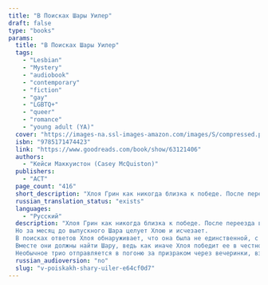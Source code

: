 ```yaml
---
title: "В Поисках Шары Уилер"
draft: false
type: "books"
params:
  title: "В Поисках Шары Уилер"
  tags:
    - "Lesbian"
    - "Mystery"
    - "audiobook"
    - "contemporary"
    - "fiction"
    - "gay"
    - "LGBTQ+"
    - "queer"
    - "romance"
    - "young adult (YA)"
  cover: "https://images-na.ssl-images-amazon.com/images/S/compressed.photo.goodreads.com/books/1666993988i/63121406.jpg"
  isbn: "9785171474423"
  link: "https://www.goodreads.com/book/show/63121406"
  authors:
    - "Кейси Маккуистон (Casey McQuiston)"
  publishers:
    - "АСТ"
  page_count: "416"
  short_description: "Хлоя Грин как никогда близка к победе. После переезда в Алабаму она провела четыре долгих года, избегая сплетен, одноклассников и администрации академии Уиллоугроув..."
  russian_translation_status: "exists"
  languages:
    - "Русский"
  description: "Хлоя Грин как никогда близка к победе. После переезда в Алабаму она провела четыре долгих года, избегая сплетен, одноклассников и администрации академии Уиллоугроув. Еще чуть-чуть — и статус лучшей ученицы школы будет у нее в кармане. Ее единственная соперница — Шара Уилер, дочь директора, идеальная буквально во всем.
  Но за месяц до выпускного Шара целует Хлою и исчезает.
  В поисках ответов Хлоя обнаруживает, что она была не единственной, с кем Шара контактировала до того, как пропала. Есть еще Смит, парень Шары, и Рори, парень по соседству, которому она нравилась. У всех троих нет ничего общего, кроме таинственных записок.
  Вместе они должны найти Шару, ведь как иначе Хлоя победит ее в честном бою?
  Необычное трио отправляется в погоню за призраком через вечеринки, взломы и загадки. Со временем Хлоя начинает подозревать, что в этом маленьком городке творится гораздо больше странных вещей, чем она думала. И — возможно, просто возможно — Шара тоже была гораздо сложнее."
  russian_audioversion: "no"
  slug: "v-poiskakh-shary-uiler-e64cf0d7"
---
```

